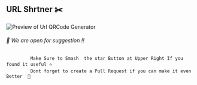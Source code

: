 ## URL Shrtner ✂️

![Preview of Url QRCode Generator ](https://github.com/Harshal0506/QR-CodeGenerator/blob/master/ReadmeQRGif.gif)



###### 🤝 We are open for suggestion !!
             Make Sure to Smash  the star Button at Upper Right If you found it useful ⭐
             Dont forget to create a Pull Request if you can make it even Better  🚀
